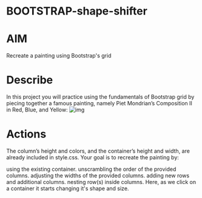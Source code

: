 # BOOTSTRAP-shape-shifter


# AIM
Recreate a painting using Bootstrap's grid
# Describe
In this project you will practice using the fundamentals of Bootstrap grid by piecing together a famous painting, namely Piet Mondrian’s Composition II in Red, Blue, and Yellow:
![img](https://content.codecademy.com/courses/learn-bootstrap-4/grid-project/Composition%20II.png)

# Actions
The column’s height and colors, and the container’s height and width, are already included in style.css. Your goal is to recreate the painting by:

using the existing container.
unscrambling the order of the provided columns.
adjusting the widths of the provided columns.
adding new rows and additional columns.
nesting row(s) inside columns.
Here, as we click on a container it starts changing it's shape and size.